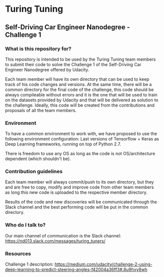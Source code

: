 # Turing Tuning #

## Self-Driving Car Engineer Nanodegree - Challenge 1

### What is this repository for? ###

This repository is intended to be used by the Turing Tuning team members to submit their code to solve the Challenge 1 of the Self-Driving Car Engineer Nanodegree offered by Udacity.

Each team member will have its own directory that can be used to keep track of his code changes and versions. At the same time, there will be a common directory for the final code of the challenge, this code should be always compileable without errors and it is the one that will be used to train on the datasets provided by Udacity and that will be delivered as solution to the challenge. Ideally, this code will be created from the contributions and proposals of all the team members.

### Environment ###

To have a common environment to work with, we have proposed to use the following environment configuration: Last versions of Tensorflow + Keras as Deep Learning frameworks, running on top of Python 2.7. 

There is freedom to use any OS as long as the code is not OS/architecture dependent (which shouldn't be).

### Contribution guidelines ###

Each team member will always commit/push to its own directory, but they and are free to copy, modify and improve code from other team members as long this new code is uploaded to the respective member directory.

Results of the code and new discoveries will be communicated through the Slack channel and the best performing code will be put in the common directory.

### Who do I talk to? ###

Our main channel of communication is the Slack channel: https://nd013.slack.com/messages/turing_tuners/

### Resources ###

Challenge 1 description: https://medium.com/udacity/challenge-2-using-deep-learning-to-predict-steering-angles-f42004a36ff3#.8u9hxy8wh
